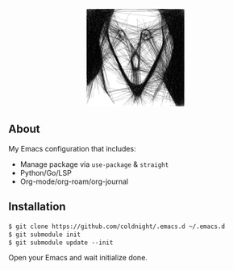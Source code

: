 <p align="center">
    <img src="https://raw.githubusercontent.com/coldnight/.emacs.d/master/logo.png" alt="Emacs Configuration" />
</p>

## About

My Emacs configuration that includes:

- Manage package via `use-package` & `straight`
- Python/Go/LSP
- Org-mode/org-roam/org-journal

## Installation

```shell
$ git clone https://github.com/coldnight/.emacs.d ~/.emacs.d
$ git submodule init
$ git submodule update --init
```

Open your Emacs and wait initialize done.
